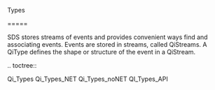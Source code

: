 Types

=====

SDS stores streams of events and provides convenient ways find and associating events. 
Events are stored in streams, called QiStreams. A QiType defines the shape or structure of the event in a QiStream.

.. toctree::

   Qi_Types
   Qi_Types_NET
   Qi_Types_noNET
   QI_Types_API
   
